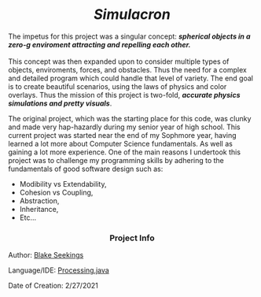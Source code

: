 <h1 align = "center"> <i> Simulacron </i>  </h1>

The impetus for this project was a singular concept: *__spherical objects in a zero-g enviroment attracting and repelling each other.__* <br><br>
This concept was then expanded upon to consider multiple types of objects, enviroments, forces, and obstacles. Thus the need for a complex
and detailed program which could handle that level of variety. The end goal is to create beautiful scenarios, using the laws of physics and 
color overlays. Thus the mission of this project is two-fold, __*accurate physics simulations and pretty visuals*__.

The original project, which was the starting place for this code, was clunky and made very hap-hazardly during my senior year of high school.
This current project was started near the end of my Sophmore year, having learned a lot more about Computer Science fundamentals. As well as
gaining a lot more experience. One of the main reasons I undertook this project was to challenge my programming skills by adhering to 
the fundamentals of good software design such as:
   * Modibility vs Extendability,
   * Cohesion vs Coupling, 
   * Abstraction,
   * Inheritance,
   * Etc...



<h3 align = "center"> Project Info   </h3>

Author: [Blake Seekings](https://github.com/j-blake-s)

Language/IDE: [Processing.java](https://processing.org/)

Date of Creation: 2/27/2021
